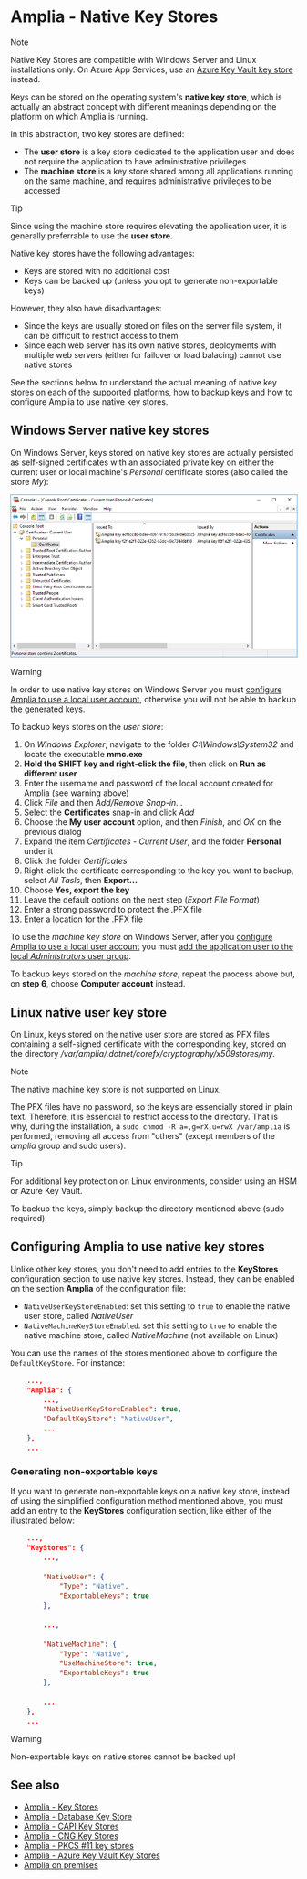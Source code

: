 ﻿# Amplia - Native Key Stores

> [!NOTE]
> Native Key Stores are compatible with Windows Server and Linux installations only. On Azure App Services, use an [Azure Key Vault key store](azure.md) instead.

Keys can be stored on the operating system's **native key store**, which is actually an abstract concept with different
meanings depending on the platform on which Amplia is running.

In this abstraction, two key stores are defined:

* The **user store** is a key store dedicated to the application user and does not require the application to have administrative privileges
* The **machine store** is a key store shared among all applications running on the same machine, and requires administrative privileges to be accessed

> [!TIP]
> Since using the machine store requires elevating the application user, it is generally preferrable to use the **user store**.

Native key stores have the following advantages:

* Keys are stored with no additional cost
* Keys can be backed up (unless you opt to generate non-exportable keys)

However, they also have disadvantages:

* Since the keys are usually stored on files on the server file system, it can be difficult to restrict access to them
* Since each web server has its own native stores, deployments with multiple web servers (either for failover or load balacing) cannot use native stores

See the sections below to understand the actual meaning of native key stores on each of the supported platforms, how to backup keys and how to configure
Amplia to use native key stores.

## Windows Server native key stores

On Windows Server, keys stored on native key stores are actually persisted as self-signed certificates with an associated private key on either
the current user or local machine's *Personal* certificate stores (also called the store *My*):

![Windows Native Key Store](../../../../../images/amplia/windows-native-store.png)

> [!WARNING]
> In order to use native key stores on Windows Server you must [configure Amplia to use a local user account](../windows/configure-app-user.md), otherwise
> you will not be able to backup the generated keys.

To backup keys stores on the *user store*:

1. On *Windows Explorer*, navigate to the folder *C:\Windows\System32* and locate the executable **mmc.exe**
1. **Hold the SHIFT key and right-click the file**, then click on **Run as different user**
1. Enter the username and password of the local account created for Amplia (see warning above)
1. Click *File* and then *Add/Remove Snap-in...*
1. Select the **Certificates** snap-in and click *Add*
1. Choose the **My user account** option, and then *Finish*, and *OK* on the previous dialog
1. Expand the item *Certificates - Current User*, and the folder **Personal** under it
1. Click the folder *Certificates*
1. Right-click the certificate corresponding to the key you want to backup, select *All Tasls*, then **Export...**
1. Choose **Yes, export the key**
1. Leave the default options on the next step (*Export File Format*)
1. Enter a strong password to protect the .PFX file
1. Enter a location for the .PFX file

To use the *machine key store* on Windows Server, after you [configure Amplia to use a local user account](../windows/configure-app-user.md)
you must [add the application user to the local *Administrators* user group](../windows/configure-app-user.md#grant-admin).

To backup keys stored on the *machine store*, repeat the process above but, on **step 6**, choose **Computer account** instead.

## Linux native user key store

On Linux, keys stored on the native user store are stored as PFX files containing a self-signed certificate with the corresponding key,
stored on the directory */var/amplia/.dotnet/corefx/cryptography/x509stores/my*.

> [!NOTE]
> The native machine key store is not supported on Linux.

The PFX files have no password, so the keys are essencially stored in plain text. Therefore, it is essencial to restrict access to the directory.
That is why, during the installation, a `sudo chmod -R a=,g=rX,u=rwX /var/amplia` is performed, removing all access from "others" (except members of the
*amplia* group and sudo users).

> [!TIP]
> For additional key protection on Linux environments, consider using an HSM or Azure Key Vault.

To backup the keys, simply backup the directory mentioned above (sudo required).

## Configuring Amplia to use native key stores

Unlike other key stores, you don't need to add entries to the **KeyStores** configuration section to use native key stores. Instead,
they can be enabled on the section **Amplia** of the configuration file:

* `NativeUserKeyStoreEnabled`: set this setting to `true` to enable the native user store, called *NativeUser*
* `NativeMachineKeyStoreEnabled`: set this setting to `true` to enable the native machine store, called *NativeMachine* (not available on Linux)

You can use the names of the stores mentioned above to configure the `DefaultKeyStore`. For instance:

```json
	...,
	"Amplia": {
		...,
		"NativeUserKeyStoreEnabled": true,
		"DefaultKeyStore": "NativeUser",
		...
	},
	...
```

### Generating non-exportable keys

If you want to generate non-exportable keys on a native key store, instead of using the simplified configuration method mentioned above,
you must add an entry to the **KeyStores** configuration section, like either of the illustrated below:

```json
	...,
	"KeyStores": {
		...,

		"NativeUser": {
			"Type": "Native",
			"ExportableKeys": true
		},

		...,

		"NativeMachine": {
			"Type": "Native",
			"UseMachineStore": true,
			"ExportableKeys": true
		},

		...
	},
	...
```

> [!WARNING]
> Non-exportable keys on native stores cannot be backed up!

## See also

* [Amplia - Key Stores](index.md)
* [Amplia - Database Key Store](database.md)
* [Amplia - CAPI Key Stores](capi.md)
* [Amplia - CNG Key Stores](cng.md)
* [Amplia - PKCS #11 key stores](pkcs11.md)
* [Amplia - Azure Key Vault Key Stores](azure.md)
* [Amplia on premises](../index.md)
